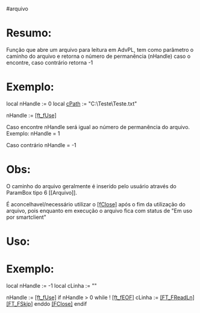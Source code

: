 #arquivo 


# Resumo:
Função que abre um arquivo para leitura em AdvPL, tem como parâmetro o caminho do arquivo e retorna o número de permanência (nHandle) caso o encontre, caso contrário retorna -1


# Exemplo:
local nHandle   := 0
local [cPath](Nota_caminho_hard-coded.md)        := "C:\\Teste\\Teste.txt" 

nHandle := [[ft_fUse]](cPath)

Caso encontre nHandle será igual ao número de permanência do arquivo.
Exemplo: nHandle = 1

Caso contrário nHandle = -1


# Obs:
O caminho do arquivo geralmente é inserido pelo usuário através do ParamBox tipo 6 [[Arquivo]].

É aconcelhavel/necessário utilizar o [[fClose]](nHandle) após o fim da utilização do arquivo, pois enquanto em execução o arquivo fica com status de "Em uso por smartclient"


# Uso:

# Exemplo:
local nHandle   := -1
local cLinha      := ""

nHandle := [[ft_fUse]](cArquivo)
if nHandle > 0
   while ! [[ft_fEOF]]()
	cLinha := [[FT_FReadLn]]()
	[[FT_FSkip]]()
   enddo
    [[FClose]](nHandle)
endif
